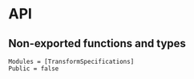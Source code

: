 # API

## Non-exported functions and types

```@autodocs
Modules = [TransformSpecifications]
Public = false
```
